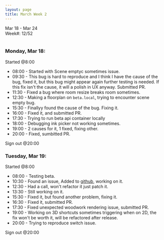 ```yaml
---
layout: page
title: March Week 2
---
```


Mar 18 - Mar 24<br>
Week#: 12/52<br><br>

### Monday, Mar 18:

Started @8:00

- 08:00 - Started with Scene emptyc sometimes issue.
- 09:30 - This bug is hard to reproduce and I think I have the cause of the bug, fixed it, but this bug might appear again further testing is needed. If this fix isn't the cause, it will a polish in UX anyway. Submitted PR.
- 11:30 - Fixed a bug where room resize breaks room sometimes.
- 12:30 - Making a floorplan on `beta.local`, trying to encounter scene empty bug.
- 15:30 - Finallyy found the cause of the bug. Fixing it.
- 16:00 - Fixed it, and submitted PR.
- 17:30 - Trying to run beta api container locally
- 18:00 - Debugging ink picker not working sometimes.
- 19:00 - 2 causes for it, 1 fixed, fixing other.
- 20:00 - Fixed, sumbitted PR.

Sign out @20:00

### Tuesday, Mar 19:

Started @8:00

- 08:00 - Testing beta.
- 10:30 - Found an issue, Added to [github](https://github.com/EmptyCupHQ/emptycup3d/issues/558), working on it.
- 12:30 - Had a call, won't refactor it just patch it.
- 13:30 - Still working on it.
- 15:30 - Fixed it, but found another problem, fixing it.
- 16:30 - Fixed it, submitted PR.
- 17:30 - Fixed unexpected woodwork rendering issue, submitted PR.
- 19:00 - Working on 3D shortcuts sometimes triggering when on 2D, the fix won't be worth it, will be refactored after release.
- 20:00 - Trying to reproduce switch issue.

Sign out @20:00